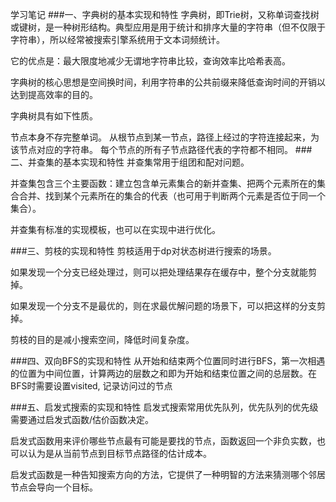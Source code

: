 学习笔记
###一、字典树的基本实现和特性
字典树，即Trie树，又称单词查找树或键树，是一种树形结构。典型应用是用于统计和排序大量的字符串（但不仅限于字符串），所以经常被搜索引擎系统用于文本词频统计。

它的优点是：最大限度地减少无谓地字符串比较，查询效率比哈希表高。

字典树的核心思想是空间换时间，利用字符串的公共前缀来降低查询时间的开销以达到提高效率的目的。

字典树具有如下性质。

节点本身不存完整单词。
从根节点到某一节点，路径上经过的字符连接起来，为该节点对应的字符串。
每个节点的所有子节点路径代表的字符都不相同。
###二、并查集的基本实现和特性
并查集常用于组团和配对问题。

并查集包含三个主要函数：建立包含单元素集合的新并查集、把两个元素所在的集合合并、找到某个元素所在的集合的代表（也可用于判断两个元素是否位于同一个集合）。

并查集有标准的实现模板，也可以在实现中进行优化。

###三、剪枝的实现和特性
剪枝适用于dp对状态树进行搜索的场景。

如果发现一个分支已经处理过，则可以把处理结果存在缓存中，整个分支就能剪掉。

如果发现一个分支不是最优的，则在求最优解问题的场景下，可以把这样的分支剪掉。

剪枝的目的是减小搜索空间，降低时间复杂度。

###四、双向BFS的实现和特性
从开始和结束两个位置同时进行BFS，第一次相遇的位置为中间位置，计算两边的层数之和即为开始和结束位置之间的总层数。在BFS时需要设置visited, 记录访问过的节点

###五、启发式搜索的实现和特性
启发式搜索常用优先队列，优先队列的优先级需要通过启发式函数/估价函数决定。

启发式函数用来评价哪些节点最有可能是要找的节点，函数返回一个非负实数，也可以认为是从当前节点到目标节点路径的估计成本。

启发式函数是一种告知搜索方向的方法，它提供了一种明智的方法来猜测哪个邻居节点会导向一个目标。

